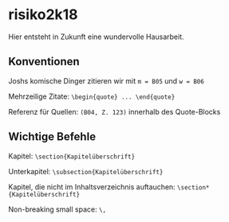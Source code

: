# risiko2k18
Hier entsteht in Zukunft eine wundervolle Hausarbeit.

## Konventionen
Joshs komische Dinger zitieren wir mit `m = B05` und `w = B06`

Mehrzeilige Zitate: `\begin{quote} ... \end{quote}`

Referenz für Quellen: `(B04, Z. 123)` innerhalb des Quote-Blocks

## Wichtige Befehle
Kapitel: `\section{Kapitelüberschrift}`

Unterkapitel: `\subsection{Kapitelüberschrift}`

Kapitel, die nicht im Inhaltsverzeichnis auftauchen: `\section*{Kapitelüberschrift}`

Non-breaking small space: `\,`
